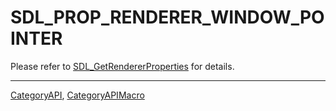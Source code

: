 # SDL_PROP_RENDERER_WINDOW_POINTER

Please refer to [SDL_GetRendererProperties](SDL_GetRendererProperties) for details.

----
[CategoryAPI](CategoryAPI), [CategoryAPIMacro](CategoryAPIMacro)

